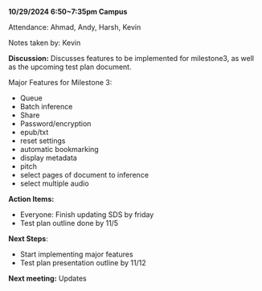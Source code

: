 **10/29/2024 6:50~7:35pm Campus**

Attendance: Ahmad, Andy, Harsh, Kevin

Notes taken by: Kevin

**Discussion:**
Discusses features to be implemented for milestone3, as well as the upcoming test plan document.

Major Features for Milestone 3:
- Queue
- Batch inference
- Share
- Password/encryption
- epub/txt
- reset settings
- automatic bookmarking
- display metadata
- pitch
- select pages of document to inference
- select multiple audio

**Action Items:**
- Everyone: Finish updating SDS by friday
- Test plan outline done by 11/5

**Next Steps**:
- Start implementing major features
- Test plan presentation outline by 11/12

**Next meeting:**
Updates
